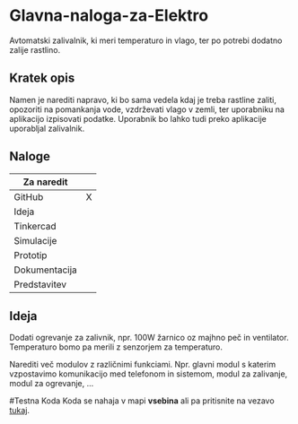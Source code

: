 # Glavna-naloga-za-Elektro
Avtomatski zalivalnik, ki meri temperaturo in vlago, ter po potrebi dodatno zalije rastlino.

## Kratek opis
Namen je narediti napravo, ki bo sama vedela kdaj je treba rastline zaliti, 
opozoriti na pomankanja vode, vzdrževati vlago v zemli,
ter uporabniku na aplikacijo izpisovati podatke.
Uporabnik bo lahko tudi preko aplikacije uporabljal zalivalnik.



## Naloge
|     Za naredit       |        |
|-------------------|:---------------|
|  GitHub        |    X          |
|  Ideja       |            | 
|  Tinkercad       |            |         
|  Simulacije    |             |         
|  Prototip       |            |    
|  Dokumentacija       |            |   
|  Predstavitev       |            |    

## Ideja

Dodati ogrevanje za zalivnik, npr. 100W žarnico oz majhno peč in ventilator. Temperaturo bomo pa merili z senzorjem za temperaturo.

Narediti več modulov z različnimi funkciami. Npr. glavni modul s katerim vzpostavimo komunikacijo med telefonom in sistemom, modul za zalivanje,
modul za ogrevanje, ...

#Testna Koda
Koda se nahaja v mapi __vsebina__ ali pa pritisnite na vezavo [tukaj](https://github.com/SkupinaJanBen/Glavna-naloga-za-Elektro/blob/main/Testna%20Koda).
